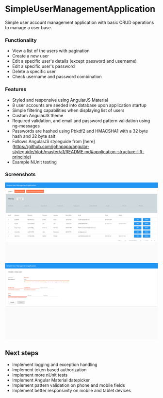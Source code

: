 # SimpleUserManagementApplication
Simple user account management application with basic CRUD operations to manage a user base.

### Functionality
* View a list of the users with pagination
* Create a new user
* Edit a specific user's details (except password and username)
* Edit a specific user's password
* Delete a specific user
* Check username and password combination

### Features
* Styled and responsive using AngularJS Material
* 8 user accounts are seeded into database upon application startup
* Simple filtering capabilities when displaying list of users
* Custom AngularJS theme
* Required validation, and email and password pattern validation using ng-messages
* Passwords are hashed using Pbkdf2 and HMACSHA1 with a 32 byte hash and 32 byte salt
* Follows AngularJS styleguide from [here] (https://github.com/johnpapa/angular-styleguide/blob/master/a1/README.md#application-structure-lift-principle)
* Example NUnit testing

### Screenshots
![Home](Screenshots/home.png?raw=true "Home")
![Create](Screenshots/create.png?raw=true "Create")


## Next steps
* Implement logging and exception handling
* Implement token based authorization
* Implement more nUnit tests
* Implement Angular Material datepicker
* Implement pattern validation on phone and mobile fields
* Implement better responsivity on mobile and tablet devices
